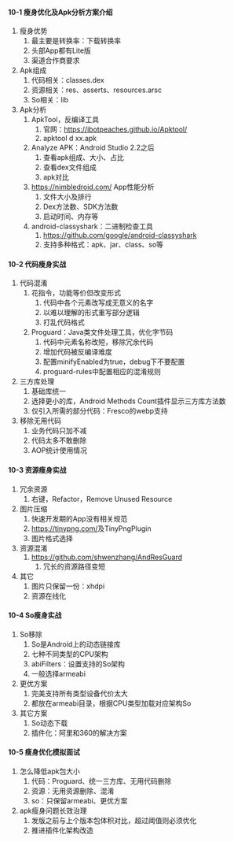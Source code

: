 #### 10-1 瘦身优化及Apk分析方案介绍

1. 瘦身优势
   1. 最主要是转换率：下载转换率
   2. 头部App都有Lite版
   3. 渠道合作商要求
2. Apk组成
   1. 代码相关：classes.dex
   2. 资源相关：res、asserts、resources.arsc
   3. So相关：lib
3. Apk分析
   1. ApkTool，反编译工具
      1. 官网：https://ibotpeaches.github.io/Apktool/
      2. apktool d xx.apk
   2. Analyze APK：Android Studio 2.2之后
      1. 查看apk组成、大小、占比
      2. 查看dex文件组成
      3. apk对比
   3. <https://nimbledroid.com/> App性能分析
      1. 文件大小及排行
      2. Dex方法数、SDK方法数
      3. 启动时间、内存等
   4. android-classyshark：二进制检查工具
      1. <https://github.com/google/android-classyshark>
      2. 支持多种格式：apk、jar、class、so等

#### 10-2 代码瘦身实战

1. 代码混淆
   1. 花指令，功能等价但改变形式
      1. 代码中各个元素改写成无意义的名字
      2. 以难以理解的形式重写部分逻辑
      3. 打乱代码格式
   2. Proguard：Java类文件处理工具，优化字节码
      1. 代码中元素名称改短，移除冗余代码
      2. 增加代码被反编译难度
      3. 配置minifyEnabled为true，debug下不要配置
      4. proguard-rules中配置相应的混淆规则
2. 三方库处理
   1. 基础库统一
   2. 选择更小的库，Android Methods Count插件显示三方库方法数
   3. 仅引入所需的部分代码：Fresco的webp支持
3. 移除无用代码
   1. 业务代码只加不减
   2. 代码太多不敢删除
   3. AOP统计使用情况

#### 10-3 资源瘦身实战

1. 冗余资源
   1. 右键，Refactor，Remove Unused Resource
2. 图片压缩
   1. 快速开发期的App没有相关规范
   2. <https://tinypng.com/>及TinyPngPlugin
   3. 图片格式选择
3. 资源混淆
   1. <https://github.com/shwenzhang/AndResGuard>
      1. 冗长的资源路径变短
4. 其它
   1. 图片只保留一份：xhdpi
   2. 资源在线化

#### 10-4 So瘦身实战

1. So移除
   1. So是Android上的动态链接库
   2. 七种不同类型的CPU架构
   3. abiFilters：设置支持的So架构
   4. 一般选择armeabi
2. 更优方案
   1. 完美支持所有类型设备代价太大
   2. 都放在armeabi目录，根据CPU类型加载对应架构So
3. 其它方案
   1. So动态下载
   2. 插件化：阿里和360的解决方案

#### 10-5 瘦身优化模拟面试

1. 怎么降低apk包大小
   1. 代码：Proguard、统一三方库、无用代码删除
   2. 资源：无用资源删除、混淆
   3. so：只保留armeabi、更优方案
2. apk瘦身问题长效治理
   1. 发版之前与上个版本包体积对比，超过阈值则必须优化
   2. 推进插件化架构改造

